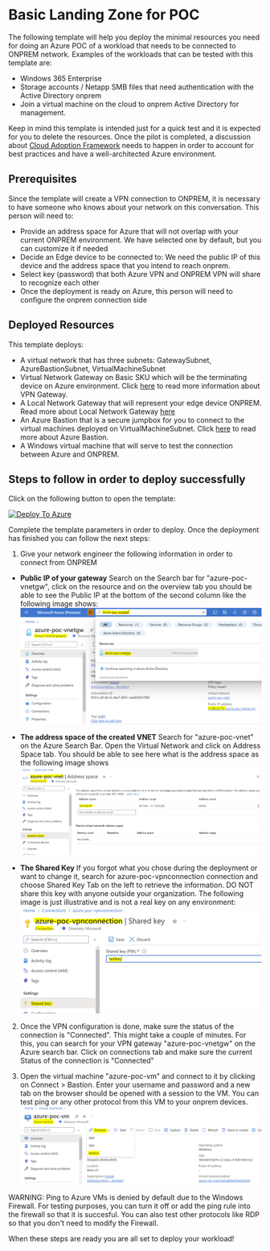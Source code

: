 # Basic Landing Zone for POC

The following template will help you deploy the minimal resources you need for doing an Azure POC of a workload that needs to be connected to ONPREM network. Examples of the workloads that can be tested with this template are:

- Windows 365 Enterprise
- Storage accounts / Netapp SMB files that need authentication with the Active Directory onprem
- Join a virtual machine on the cloud to onprem Active Directory for management. 

Keep in mind this template is intended just for a quick test and it is expected for you to delete the resources. Once the pilot is completed, a discussion about [Cloud Adoption Framework](https://docs.microsoft.com/en-us/azure/cloud-adoption-framework/) needs to happen in order to account for best practices and have a well-architected Azure environment.

## Prerequisites

Since the template will create a VPN connection to ONPREM, it is necessary to have someone who knows about your network on this conversation. This person will need to:

- Provide an address space for Azure that will not overlap with your current ONPREM environment. We have selected one by default, but you can customize it if needed
- Decide an Edge device to be connected to: We need the public IP of this device and the address space that you intend to reach onprem.
- Select key (password) that both Azure VPN and ONPREM VPN will share to recognize each other
- Once the deployment is ready on Azure, this person will need to configure the onprem connection side

## Deployed Resources

This template deploys:

- A virtual network that has three subnets: GatewaySubnet, AzureBastionSubnet, VirtualMachineSubnet
- Virtual Network Gateway on Basic SKU which will be the terminating device on Azure environment. Click [here](https://docs.microsoft.com/en-us/azure/vpn-gateway/vpn-gateway-about-vpngateways) to read more information about VPN Gateway.
- A Local Network Gateway that will represent your edge device ONPREM. Read more about Local Network Gateway [here](https://docs.microsoft.com/en-us/azure/vpn-gateway/tutorial-site-to-site-portal)
- An Azure Bastion that is a secure jumpbox for you to connect to the virtual machines deployed on VirtualMachineSubnet. Click [here](https://docs.microsoft.com/en-us/azure/bastion/bastion-overview) to read more about Azure Bastion.
- A Windows virtual machine that will serve to test the connection between Azure and ONPREM.

## Steps to follow in order to deploy successfully

Click on the following button to open the template:

[![Deploy To Azure](https://docs.microsoft.com/en-us/azure/templates/media/deploy-to-azure.svg)](https://portal.azure.com/#blade/Microsoft_Azure_CreateUIDef/CustomDeploymentBlade/uri/https%3A%2F%2Fraw.githubusercontent.com%2FDianaBohorquezT%2FAzure101Templates%2Fmain%2FlandingZoneLiteTemplate.json/uiFormDefinitionUri/https%3A%2F%2Fraw.githubusercontent.com%2FDianaBohorquezT%2FAzure101Templates%2Fmain%2FlandingZoneLiteUI.json)

Complete the template parameters in order to deploy. Once the deployment has finished you can follow the next steps:

1. Give your network engineer the following information in order to connect from ONPREM
 - **Public IP of your gateway** Search on the Search bar for "azure-poc-vnetgw", click on the resource and on the overview tab you should be able to see the Public IP at the bottom of the second column like the following image shows:
   <img src=images/VPNGWpip.PNG/>

- **The address space of the created VNET** Search for "azure-poc-vnet" on the Azure Search Bar. Open the Virtual Network and click on Address Space tab. You should be able to see here what is the address space as the following image shows
   <img src=images/vnetAddSp.PNG/>

- **The Shared Key** If you forgot what you chose during the deployment or want to change it, search for azure-poc-vpnconnection connection and choose Shared Key Tab on the left to retrieve the information. DO NOT share this key with anyone outside your organization. The following image is just illustrative and is not a real key on any environment:
   <img src=images/sharedKey.PNG/>

2. Once the VPN configuration is done, make sure the status of the connection is "Connected". This might take a couple of minutes. For this, you can search for your VPN gateway "azure-poc-vnetgw" on the Azure search bar. Click on connections tab and make sure the current Status of the connection is "Connected"

3. Open the virtual machine "azure-poc-vm" and connect to it by clicking on Connect > Bastion. Enter your username and password and a new tab on the browser should be opened with a session to the VM. You can test ping or any other protocol from this VM to your onprem devices.
   <img src=images/Bastion.PNG/>

  WARNING: Ping to Azure VMs is denied by default due to the Windows Firewall. For testing purposes, you can turn it off or add the ping rule into the firewall so that it is succesful. You can also test other protocols like RDP so that you don't need to modify the Firewall.

When these steps are ready you are all set to deploy your workload!

